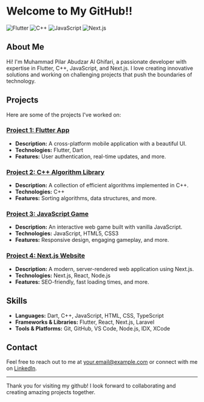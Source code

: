 # Welcome to My GitHub!!

![Flutter](https://img.shields.io/badge/Flutter-02569B?style=for-the-badge&logo=flutter&logoColor=white)
![C++](https://img.shields.io/badge/C%2B%2B-00599C?style=for-the-badge&logo=c%2B%2B&logoColor=white)
![JavaScript](https://img.shields.io/badge/JavaScript-323330?style=for-the-badge&logo=javascript&logoColor=F7DF1E)
![Next.js](https://img.shields.io/badge/Next.js-000000?style=for-the-badge&logo=nextdotjs&logoColor=white)

## About Me
Hi! I'm Muhammad Pilar Abudzar Al Ghifari, a passionate developer with expertise in Flutter, C++, JavaScript, and Next.js. I love creating innovative solutions and working on challenging projects that push the boundaries of technology.

## Projects
Here are some of the projects I've worked on:

### [Project 1: Flutter App](https://github.com/yourusername/flutter-app)
- **Description:** A cross-platform mobile application with a beautiful UI.
- **Technologies:** Flutter, Dart
- **Features:** User authentication, real-time updates, and more.

### [Project 2: C++ Algorithm Library](https://github.com/yourusername/cpp-algorithm-library)
- **Description:** A collection of efficient algorithms implemented in C++.
- **Technologies:** C++
- **Features:** Sorting algorithms, data structures, and more.

### [Project 3: JavaScript Game](https://github.com/yourusername/javascript-game)
- **Description:** An interactive web game built with vanilla JavaScript.
- **Technologies:** JavaScript, HTML5, CSS3
- **Features:** Responsive design, engaging gameplay, and more.

### [Project 4: Next.js Website](https://github.com/yourusername/nextjs-website)
- **Description:** A modern, server-rendered web application using Next.js.
- **Technologies:** Next.js, React, Node.js
- **Features:** SEO-friendly, fast loading times, and more.

## Skills
- **Languages:** Dart, C++, JavaScript, HTML, CSS, TypeScript
- **Frameworks & Libraries:** Flutter, React, Next.js, Laravel
- **Tools & Platforms:** Git, GitHub, VS Code, Node.js, IDX, XCode

## Contact
Feel free to reach out to me at [your.email@example.com](mailto:pilarmuhammad215@gmail.com) or connect with me on [LinkedIn](https://www.linkedin.com/).

---

Thank you for visiting my github! I look forward to collaborating and creating amazing projects together.
